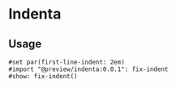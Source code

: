 # Indenta

## Usage

```typst
#set par(first-line-indent: 2em)
#import "@preview/indenta:0.0.1": fix-indent
#show: fix-indent()

```
